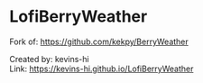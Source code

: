 # LofiBerryWeather

Fork of: https://github.com/kekpy/BerryWeather

Created by: kevins-hi <br />
Link: https://kevins-hi.github.io/LofiBerryWeather

